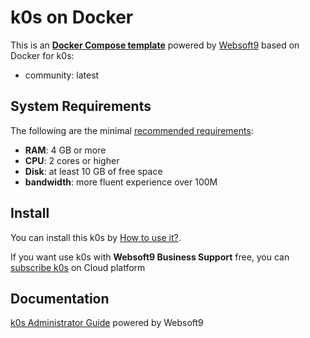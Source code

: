 # k0s on Docker  

This is an **[Docker Compose template](https://github.com/Websoft9/docker-library)** powered by [Websoft9](https://www.websoft9.com) based on Docker for k0s:


 - community:  latest


## System Requirements

The following are the minimal [recommended requirements](https://k0sproject.io):

* **RAM**: 4 GB or more
* **CPU**: 2 cores or higher
* **Disk**: at least 10 GB of free space
* **bandwidth**: more fluent experience over 100M  

## Install

You can install this k0s by [How to use it?](https://github.com/Websoft9/docker-library#how-to-use-it).   

If you want use k0s with **Websoft9 Business Support** free, you can [subscribe k0s](https://www.websoft9.com/apps) on Cloud platform

## Documentation

[k0s Administrator Guide](https://support.websoft9.com/docs/k0s) powered by Websoft9